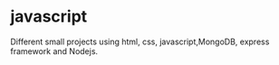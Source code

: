 # javascript
Different small projects using html, css, javascript,MongoDB, express framework and Nodejs.
